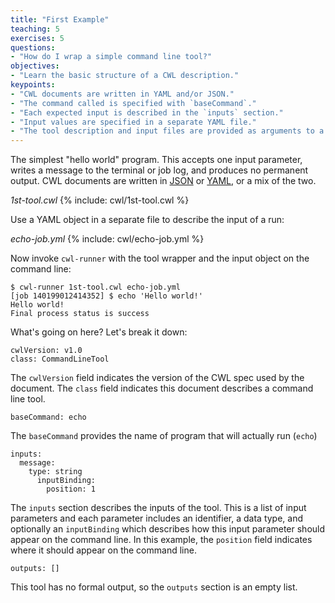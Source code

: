 ```yaml
---
title: "First Example"
teaching: 5
exercises: 5
questions:
- "How do I wrap a simple command line tool?"
objectives:
- "Learn the basic structure of a CWL description."
keypoints:
- "CWL documents are written in YAML and/or JSON."
- "The command called is specified with `baseCommand`."
- "Each expected input is described in the `inputs` section."
- "Input values are specified in a separate YAML file."
- "The tool description and input files are provided as arguments to a CWL runner."
---
```

The simplest "hello world" program.  This accepts one input parameter, writes a message to the terminal or job log, and produces no permanent output. CWL documents are written in [JSON][json] or [YAML][yaml], or a mix of the two.


*1st-tool.cwl*
{% include: cwl/1st-tool.cwl %}

Use a YAML object in a separate file to describe the input of a run:

*echo-job.yml*
{% include: cwl/echo-job.yml %}

Now invoke `cwl-runner` with the tool wrapper and the input object on the command line:

```
$ cwl-runner 1st-tool.cwl echo-job.yml
[job 140199012414352] $ echo 'Hello world!'
Hello world!
Final process status is success
```

What's going on here?  Let's break it down:

```
cwlVersion: v1.0
class: CommandLineTool
```

The `cwlVersion` field indicates the version of the CWL spec used by the document.  The `class` field indicates this document describes a command line tool.

```
baseCommand: echo
```

The `baseCommand` provides the name of program that will actually run (`echo`)

```
inputs:
  message:
    type: string
      inputBinding:
        position: 1
```

The `inputs` section describes the inputs of the tool.  This is a list of input parameters and each parameter includes an identifier, a data type, and optionally an `inputBinding` which describes how this input parameter should appear on the command line.  In this example, the `position` field indicates where it should appear on the command line.

```
outputs: []
```

This tool has no formal output, so the `outputs` section is an empty list.

[json]: http://json.org
[yaml]: http://yaml.org
